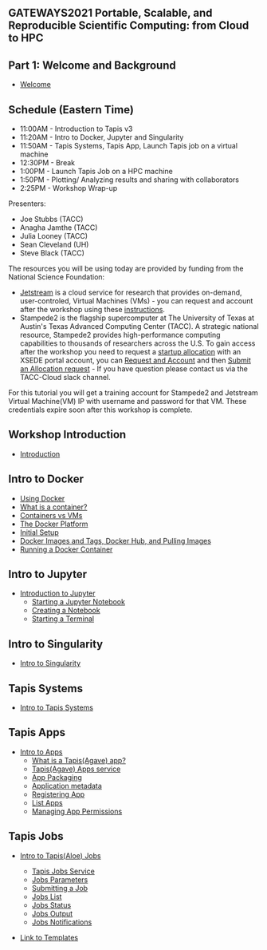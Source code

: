 ## GATEWAYS2021 Portable, Scalable, and Reproducible Scientific Computing: from Cloud to HPC

## Part 1: Welcome and Background
* [Welcome](./welcome/intro.md)

## Schedule (Eastern Time)

* 11:00AM - Introduction to Tapis v3
* 11:20AM - Intro to Docker, Jupyter and Singularity
* 11:50AM - Tapis Systems, Tapis App, Launch Tapis job on a virtual machine
* 12:30PM - Break
* 1:00PM - Launch Tapis Job on a HPC machine
* 1:50PM - Plotting/ Analyzing results and sharing with collaborators
* 2:25PM - Workshop Wrap-up

Presenters:
* Joe Stubbs (TACC)
* Anagha Jamthe (TACC)
* Julia Looney (TACC)
* Sean Cleveland (UH)
* Steve Black (TACC)

The resources you will be using today are provided by funding from the National Science Foundation:

* [Jetstream](https://jetstream-cloud.org/) is a cloud service for research that provides on-demand, user-controled, Virtual Machines (VMs) - you can request and account after the workshop using these [instructions](https://iujetstream.atlassian.net/wiki/spaces/JWT/pages/76150553/Get+a+Jetstream+Trial+Access+account).
* Stampede2 is the flagship supercomputer at The University of Texas at Austin's Texas Advanced Computing Center (TACC). A strategic national resource, Stampede2 provides high-performance computing capabilities to thousands of researchers across the U.S.  To gain access after the workshop you need to request a [startup allocation](https://portal.xsede.org/allocations/startup) with an XSEDE portal account, you can [Request and Account](https://portal.xsede.org/my-xsede?p_p_id=58&p_p_lifecycle=0&p_p_state=maximized&p_p_mode=view&_58_struts_action=%2Flogin%2Fcreate_account) and then [Submit an Allocation request](http://portal.xsede.org/submit-request) - If you have question please contact us via the TACC-Cloud slack channel.

For this tutorial you will get a training account for Stampede2 and Jetstream Virtual Machine(VM) IP with username and password for that VM.  These credentials expire soon after this workshop is complete.


## Workshop Introduction
* [Introduction](https://docs.google.com/presentation/d/1j8MHB6QqkZPsIBV-SWkTahA1W37FwFIJUGzsTlTisOc/edit?usp=sharing)

## Intro to Docker
  * [Using Docker](./block1/intro-to-docker.md)
  * [What is a container?](./block1/intro-to-docker.md#what-is-a-container)
  * [Containers vs VMs](./block1/intro-to-docker.md#containers-vs-vms)
  * [The Docker Platform](./block1/intro-to-docker.md#the-docker-platform)
  * [Initial Setup](./block1/intro-to-docker.md#exercise:initial-setup)
  * [Docker Images and Tags, Docker Hub, and Pulling Images](./block1/intro-to-docker.md#docker-images-and-tags-docker-hub-and-pulling-images)
  * [Running a Docker Container](./block1/intro-to-docker.md#running-a-docker-container)


## Intro to Jupyter
* [Introduction to Jupyter](./block1/intro-to-jupyter.md)
  * [Starting a Jupyter Notebook](./block1/intro-to-jupyter.md#starting-up-your-jupyter-notebook-environment)
  * [Creating a Notebook](./block1/intro-to-jupyter.md#creating-a-notebook)
  * [Starting a Terminal](./block1/intro-to-jupyter.md#starting-a-terminal)

## Intro to Singularity
* [Intro to Singularity](./block3/intro-singularity.md)

## Tapis Systems
* [Intro to Tapis Systems](./block3/tapis-systems.md)

## Tapis Apps
* [Intro to Apps](./block4/apps.md)
  * [What is a Tapis(Agave) app?](./block4/apps.md#what-is-a-tapisagave-app)
  * [Tapis(Agave) Apps service](./block4/apps.md#tapisagave-apps-service)
  * [App Packaging](./block4/apps.md#app-packaging)
  * [Application metadata](./block4/apps.md#application-metadata)
  * [Registering App](./block4/apps.md#step-4-registering-an-app)
  * [List Apps](./block4/apps.md#list-apps)
  * [Managing App Permissions](./block4/apps.md#managing-app-permissions)

## Tapis Jobs
* [Intro to Tapis(Aloe) Jobs](./block4/jobs.md)
  * [Tapis Jobs Service](./block4/jobs.md#tapisaloe-jobs-service)
  * [Jobs Parameters](./block4/jobs.md#jobs-parameters)
  * [Submitting a Job ](./block4/jobs.md#submitting-a-job)
  * [Jobs List](./block4/jobs.md#jobs-list)
  * [Jobs Status](./block4/jobs.md#jobs-status)
  * [Jobs Output](./block4/jobs.md#jobs-output)
  * [Jobs Notifications](./block4/jobs.md#jobs-notifications)

* [Link to Templates](./block4/templates)
